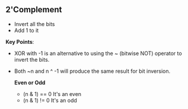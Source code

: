 ## 2'Complement
* Invert all the bits
* Add 1 to it

__Key Points__:
* XOR with -1 is an alternative to using the ~ (bitwise NOT) operator to invert the bits.
* Both ~n and n ^ -1 will produce the same result for bit inversion.

  **Even or Odd**
  * (n & 1) == 0 It's an even
  * (n & 1) != 0 It's an odd
